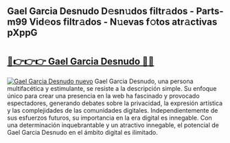 ## Gael Garcia Desnudo D𝚎sn𝚞dos filtr𝚊dos - Parts-m99 Vid𝚎os filtr𝚊dos - N𝚞evas f𝚘tos atr𝚊ctivas pXppG

# <h2><a href="http://mbap3z.tromn.icu/?c=Gael+Garcia+Desnudo">🔗👉👉👉 Gael Garcia Desnudo 🔗🔗</a></h2>

[![Gael Garcia Desnudo nuevo](https://i.imgur.com/pEAQMta.gif)](http://mbap3z.tromn.icu/?c=Gael+Garcia+Desnudo)
Gael Garcia Desnudo, una persona multifacética y estimulante, se resiste a la descripción simple. Su enfoque único para crear una presencia en la web ha fascinado y provocado espectadores, generando debates sobre la privacidad, la expresión artística y las complejidades de las comunidades digitales. Independientemente de sus esfuerzos futuros, su importancia en la era digital es innegable. Con una determinación inquebrantable y un atractivo innegable, el potencial de Gael Garcia Desnudo en el ámbito digital es ilimitado.
